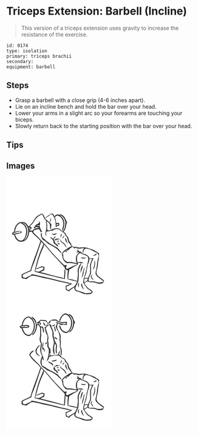 # Triceps Extension: Barbell (Incline)
> This version of a triceps extension uses gravity to increase the resistance of the exercise.

``` 
id: 0174 
type: isolation 
primary: triceps brachii 
secondary:  
equipment: barbell 
``` 

## Steps

 - Grasp a barbell with a close grip (4-6 inches apart).
 - Lie on an incline bench and hold the bar over your head.
 - Lower your arms in a slight arc so your forearms are touching your biceps.
 - Slowly return back to the starting position with the bar over your head.

## Tips


## Images

<svg width="280" height="250pt" viewBox="0 0 210 250" xmlns="http://www.w3.org/2000/svg">
  <g fill="#FFF">
    <path d="M0 0h210v250H0V0m57.23 80.92c-3.53 3.73-4.53 9.54-9.19 12.18-1.04 1.31-2.06 2.64-2.93 4.07-.72.01-1.45.01-2.17.01-1.41-3.94-4.89-6.96-8.82-8.24-2.72-.12-5.43.35-8.14.57-6.95 3.35-10.52 11.13-10.79 18.57-1.31.75-2.66 1.45-3.83 2.41 0 1.48.85 2.76 1.39 4.09.69-.19 2.07-.58 2.76-.78.88 5.75 4.23 11.36 9.82 13.55 4.21 1.17 8.89-.07 12.4-2.53 5.24-4.12 6.9-11.07 7.47-17.39.23.37.7 1.09.93 1.46 1.33-.44 2.66-.87 4-1.28 1.3 2.87 3.42 5.25 5.81 7.27 4.14 3.37 7.94 7.16 11.46 11.17-3.81 12.48-8.44 24.68-13.07 36.87-2.15 7.1-5.33 13.9-6.62 21.26-5.95 2.84-12.1 5.23-17.78 8.63.12 2.35.15 4.71.63 7.02 3.04.68 6.09 1.32 9.19 1.67 4.18-2.98 8.64-7.58 14.22-6.49 8.99 1.16 17.53 4.5 26.51 5.68 13.01 2.86 25.84 6.53 38.96 8.88 2.38.63 4.78 1.15 7.17 1.76-3.24 1.07-6.48 2.16-9.59 3.57.2 2.69.36 5.38.51 8.07 2.03 1.1 4.11 2.1 6.26 2.95 2.79-3.81 7.03-5.86 10.81-8.46-.99 3.13.57 6.92 3.85 7.87 3.51 1.12 7.08 2.09 10.37 3.81 4.98 2.54 10.76 2.68 16.21 2.03 2.55-.32 5.58-2.24 5.22-5.13-1.92-3.63-6.35-4.39-9.15-7.07-2.44-3.18-5.56-5.85-7.21-9.58 2.09-1.27 4.27-2.38 6.41-3.56 5.28 3.48 11.98.82 17.53 3.52 3.51 1.68 7.61 1.79 11.33.81 1.27-.56 3.48-1.6 2.52-3.4-3.43 1.03-7.01 1.93-10.62 1.5-3.69-.74-7.25-2.64-11.1-2.15-1.99.15-3.99.21-5.99.31-.45-.62-1.34-1.87-1.79-2.49.56-4.69 2.76-8.89 4.77-13.08.57-4.93.33-9.92.02-14.86-.07-5.6 2.91-10.6 5.29-15.48-2.67-.12-5.34-.05-8 .19-1.8-5.14-6.53-8.5-11.94-8.77l-.84-1.04c.51-1.88.78-3.82 1.26-5.71 1.15-2.2 3.46-4.53 6.17-3.83 7.49.81 13.38 5.75 20.14 8.47 1.72 1.27 2.6 3.38 3.45 5.28-1.13 5.96-3.32 11.76-3.44 17.9-.22 6.19-2.77 12.04-2.99 18.2 3.39 7.45 11.88 10.2 16.98 16.19-.13-.78-.4-2.35-.54-3.13-3.93-4.04-9.36-6.37-12.9-10.8-3.41-4.74-.47-10.46.54-15.47 1.41-4.74.09-9.9 2.25-14.46.21-4.18.81-8.42.6-12.6-1.88-2.22-4.81-3.08-7.1-4.76-3.96-3.02-8.97-3.98-13.64-5.4-2.06-1.31-4.5-1.46-6.86-1.01l1.15-1.25c-4.19.65-8.44.29-12.63.84-3.24.34-6.24-2.24-9.45-.88-1.54-.86-3.21-1.43-4.92-1.8-.69-5.58-6.16-9.02-6.62-14.62-.34-4.2-4.69-6.21-5.96-10.01-.51-1.92-2.43-2.73-3.86-3.85 3.36-4.33 5.05-9.71 5.39-15.13.47-.91 1.4-2.72 1.87-3.63-.99-.1-2.96-.31-3.95-.41.29 6.52-.74 13.86-5.44 18.77-2.4-1.48-3.77-4.08-6.08-5.66-2.99-1.21-6.26-1.03-9.37-.41-4.7.42-8.37 4.49-13.31 3.78-2.98-2.23-1.09-6.37-1.63-9.48.34-2.75-1.61-5.72-.08-8.23l.22-.44c1.62 1.93 3.66 3.55 4.99 5.71.4 3.82.72 7.66 1.72 11.38 1.62-3.37.24-7.25 1.78-10.69-1.05-1.13-2.09-2.27-3.15-3.4 1.17-3.16 2.87-6.55 1.73-9.97-1.05 3.19-1.68 6.5-2.21 9.81-2.72-2.89-5.67-5.65-9.32-7.32 1.86-2.07 3.91-3.99 6.36-5.35 2.46-1.33 4.33-4.04 7.35-4.05 3.84 3.54 5.3 8.81 6.84 13.63.71 4.32.38 8.76 1.09 13.09.31-3.44 3.76-3 6.17-4.03.34-1.42.67-2.98.15-4.4-.97-2.31-3.97-.65-5.87-.89-.38-3.99-1.14-7.95-2.71-11.65 2.07-1.45 4.55-4.32 7.23-2.46 8.25 2.92 11.07 13.19 9.02 21-.39 2.71-1.93 5.3-1.75 8.05 1.52.92 1.59-1.56 2.25-2.41 2.84-7.01 3.14-15.31-.76-21.97-1.67-2.94-4.66-4.69-7.13-6.86 3.33 1.38 6.66 3.2 8.83 6.18 1.62 2.44 2.37 5.31 3.13 8.1.91-.02 2.71-.06 3.61-.09-1.73-2.15-3.01-4.57-3.93-7.16-2.25-4.78-7.82-9.28-13.32-7.06-.6-.34-1.21-.69-1.81-1.04-1.41.74-2.84 1.44-4.27 2.13-.67.81-1.35 1.62-2.02 2.44-.6-3.08-2.48-7.15-6.35-5.56-4.22 2.88-9.35 4.96-12.08 9.52-1.3-3.75-2.39-7.99-6.37-9.75-4.61 2.24-9.48 4.47-12.7 8.64m113.64 74.11c2.94.49 7.89.02 7.25-4.11-2.11 1.89-4.52 3.31-7.25 4.11m3.62 8.62c-.71 3.46-.5 7.01-.9 10.5-.57 3.16-1.95 6.12-2.51 9.29 4.8-5.32 4.68-13.17 3.41-19.79m-5.23 28c-1.1 2-2.29 4.05-2.54 6.37 1.18 2.21 2.93 4.28 5.3 5.28-.58-2.23-2.28-3.74-3.97-5.16.49-2.14 1.17-4.27 1.21-6.49z"/>
    <path d="M63.48 77.36c2.28-1.31 4.62-2.5 6.9-3.82 2.89 3.66 3.36 9.16 7.32 11.87l.53.44.4 1.81-.3.49c.76 6.42 1.46 13.05-.64 19.33-1.27 3.32-.3 6.85.99 10 .07-3.19-.29-6.36-.35-9.55 4.92-.37 9.65-2.24 14.61-2.08-.14-.44-.41-1.32-.54-1.76 4.44-.41 10.08-3.28 13.6.89 3.05 3.76 9.47 4.26 10.11 9.87 4.53 2.85 4.9 8.31 6.11 12.98 2.02 3 4.54 5.63 6.56 8.65-4.57 1.48-8.06 4.89-12.2 7.16-3.1 1.7-4.96 4.8-7.22 7.4 1.28 3.62 1.39 7.51 2.48 11.16 2.36 3.67 4.95 8.33 10.06 7.81 6.03-.64 11.9 1.02 17.87 1.51-.32.49-.95 1.47-1.27 1.97-6.66 1.71-12.41 5.58-18.77 8.04-.79-.79-1.57-1.59-2.34-2.39.74-1.87 1.51-3.71 2.26-5.57-2.04.07-4.49 1.67-6.17-.17-8.5-7.79-16.25-16.36-24.08-24.81-7.5-9.69-15.77-18.76-24.36-27.49-3.74-4.25-8.35-7.68-11.9-12.09.24-1.53.85-2.99 1.71-4.28 3.13-.72 6.39-.92 9.38-2.2 1.3 1.98 2.9 3.8 3.62 6.1l.68.32.62.28c.3-.22.89-.68 1.18-.9-1.55-3.83-4.13-7.31-4.38-11.58-2.33-.09-4.65-.21-6.98-.29 1.71-.64 3.52-1.75 5.3-.66 1.96.75 1.91-1.56 2.2-2.84.4-2.02-.54-3.98-.91-5.94-.54 1.44-1.04 2.9-1.66 4.31-1.91 1.32-4.33 1.91-5.95 3.64-1.51 1.99-2.78 4.16-4.12 6.27 1.35 0 2.68-.13 3.99-.4-.2-.86-.46-1.7-.78-2.53 2.63 1.2 5.55 1.13 8.3 1.86-4.67 1.07-10.79.99-13.51 5.68-2.37-.15-4.74-.3-7.07-.74 1.65-.94 3.34-1.81 4.9-2.88-.06-.82-.2-2.45-.27-3.27-.74-.39-2.23-1.16-2.98-1.55 2.18-3.13 5.89-4.94 7.47-8.5 2.5-4.34 5.46-8.62 9.6-11.55m5.34 33.56l-.76.45c.2 2.72.48 5.46.99 8.14 1 1.55 2.08 3.04 3.06 4.6 2.38 1.22 4.97 2.22 6.64 4.42 4.95 5.55 12.41 7.28 18.28 11.52 4.85 2.69 7.43 8.24 12.58 10.44-2.58-3.99-5.87-7.52-9.11-10.98-4.7-2.69-9.44-5.34-14.22-7.89-2.2-1.84-4.44-3.64-6.94-5.07-2.15-2.18-4.13-4.55-6.89-6.01-3.35-2.08-1.55-6.76-2.8-9.56l-.83-.06m22.75.53c-1.26.66-2.53 1.3-3.79 1.95.83-.29 1.65-.58 2.48-.87 2.72 3.61 7.5 1.28 9.81-1.5-2.93.61-5.82 1.44-8.77 2 .07-.4.2-1.19.27-1.58m15.87 7.76c.99-2.49 1.9-5.03 2.46-7.67-2.45 1.82-3.56 4.75-2.46 7.67m2.86 2.65c1.74-1.76 3.92-3.43 4.27-6.05-2.22 1.38-3.68 3.51-4.27 6.05m-18.06.04c-1.92-1.3-3.74-2.87-6.07-3.36 1.41 2.03 3.35 3.55 5.06 5.3 2.35 2.42 1.13 6.83 4.28 8.61 2.53 1.59 4.21 4.53 7.34 5.02-.98-2-1.92-4.24-4.09-5.2-2.22-.79-2.42-3.27-3.21-5.14-1.13-1.42-1.68-3.15-2.39-4.78 1.86-1.26 3.44-2.87 4.66-4.76-2.72.1-4.02 2.5-5.58 4.31m24.22-1.98c-1.3 4.82 2.26 8.78 4.85 12.39-2.02-3.97-1.91-8.9-4.85-12.39m-22.06 4.24c.61.4 1.23.8 1.84 1.19 3.07-2.4 6.97-1.91 10.49-2.97-2.48-.4-5-.72-7.52-.66-1.64.72-3.17 1.71-4.81 2.44m12.53 2.89c2.12 2.24 4.94 3.67 7.04 5.94 1.97 2.04 3.08 4.74 5.12 6.74-1.2-5.48-5.13-10.16-10.35-12.21-.52-1.44-1.1-2.87-1.78-4.24-.07 1.25-.24 2.52-.03 3.77m-8.26-.58c1.62.62 3.25 1.21 4.89 1.78-.09-.56-.28-1.68-.38-2.24-1.51.14-3.01.28-4.51.46m1.21 4.45c1.55.89 3.12 1.73 4.72 2.53.08-.68.26-2.02.34-2.69-1.69.08-3.37.11-5.06.16zM31.16 89.55c6.78 2.11 11.63 8.39 11.95 15.49.06 7.41-1.79 15.89-8.38 20.28 5.13-6.77 8.18-15.91 5.45-24.26-.95-5.17-5.14-8.48-9.02-11.51z"/>
    <path d="M19.74 98.09c1.68-3.33 4.59-5.93 7.99-7.43 3.52 1.75 7.34 3.66 9.06 7.44 3.51 6.06 2.57 13.51.31 19.82-1.17 3.41-3.68 6.47-7.11 7.75-3.08.14-6.29-1-8.27-3.43-2.45-2.45-3.15-5.96-4.95-8.83 4.79-1.09 10.09-1.11 14.09-4.38-.97-.87-1.86-1.84-2.94-2.57-3.89-.22-7.64 1.03-11.41 1.73 1.12-3.35 1.77-6.86 3.23-10.1zM98.29 95.67c.4-2.07 1.9-3.04 3.83-3.42.13.61.4 1.83.54 2.44-1.45.35-2.91.68-4.37.98zM43.87 98.17c.21.27.61.81.81 1.08.14.33.41 1.01.54 1.35.85-.09 2.54-.28 3.38-.37-1.06 1.09-2.33 1.93-3.59 2.77-.33-1.62-.69-3.23-1.14-4.83z"/>
    <path d="M12.83 110.98c5.05-1.57 10.25-2.65 15.33-4.16-.15.75-.44 2.26-.58 3.01-2.84.77-5.84.58-8.66 1.46-2 .33-4.45 1.53-6.09-.31zM54.83 168.54c5.13-13.47 9.18-27.32 14.11-40.86 1.51 1.39 2.88 2.92 4.28 4.42-2.59 7.61-6.57 14.67-8.85 22.41-3.95 10.43-5.95 21.42-8.69 32.19 9.92 3.26 20.25 5.12 30.33 7.87 9.82 2.27 19.53 5.04 29.42 7.05.74-5.76.91-11.55 1.32-17.33-.58-.76-1.16-1.51-1.74-2.25-.35 6.07-.75 12.14-1.09 18.22-2.22-.91-4.48-1.72-6.83-2.2-13.43-3-26.59-7.12-39.99-10.26 2.56-1.35 5.12-2.72 7.78-3.86.18-2.14.34-4.28.48-6.41-1.77-.44-3.54-.85-5.3-1.31-3.86 1.91-7.97 3.26-11.85 5.14 1.41-4.4 2.85-8.79 3.75-13.32 2.97-9.9 6.43-19.69 11.06-28.95.9-1.83 1.06-3.91 1.39-5.9 7.42 7.48 13.24 16.32 20.73 23.7 6.23 6.46 11.97 13.36 18.43 19.59 2.04 1.58 1.33 4.88 3.61 6.21 1.34.85 2.84 1.36 4.34 1.84-.88 5.79-.99 11.68-.42 17.5 3.34.75 6.6 1.84 9.98 2.47 2.88.75 6.08.67 8.65 2.36-2 4-3.64 8.7-7.94 10.82-3.4 1.58-6.51 3.67-9.27 6.21-1.25-.93-2.6-1.74-3.65-2.91-.18-1.64-.14-3.28-.17-4.92 4.22-1.08 7.88-3.46 11.76-5.34-3.88-.47-7.42-2.24-11.23-2.98-15.24-2.77-30.02-7.55-45.2-10.63-8.34-1.64-16.49-4.25-24.94-5.27.12.45.38 1.33.51 1.78-4.16 1.37-7.92 3.64-11.78 5.66-1.46-.23-2.93-.45-4.39-.66-.63-1.49-1.27-2.97-1.91-4.44 5.28-4.1 11.91-5.83 17.79-8.88.3-6.05 3.7-11.16 5.52-16.76zM120.63 145.9c3.55-2.69 6.15-6.87 10.68-8.07 1.03 1.19 2.06 2.39 3.12 3.56.55-.52 1.66-1.57 2.22-2.09 5.05 4.09 11.43.77 17.16 1.07-2.52 2.54-3.56 6.07-2.63 9.57-.33.49-.67.98-1.01 1.47-1.64-2.38-3.54-4.63-6.7-4.53-.91-1.53-1.92-3-3.05-4.37.05 1.43.14 2.86.27 4.29-.93.58-1.86 1.16-2.77 1.76 2.1.08 4.21.15 6.32.29-7.17 4.13-8.43 13.66-5.15 20.71-3.16.09-6.22-.66-9.27-1.39-3.36-.85-6.9.11-10.25-.7-2.25-1.36-4.16-3.23-5.92-5.16-1.15-2.89-1.87-6.16-1.02-9.24-.58-.31-1.75-.92-2.34-1.23 3.11-3.26 6.43-6.33 10.36-8.59 0 .67-.02 1.99-.02 2.65m-1.87-.73c-.93.76-2.32 1.97-1.82 3.32 1.32.24 2.18-1.41 2.95-2.25.16-.93-.22-1.28-1.13-1.07z"/>
    <path d="M141.09 153.54c1.5-1.2 2.99-2.4 4.51-3.57 4.27 2.33 8.97 3.72 13.34 5.83 2.67 1.32 2.62 4.6 2.92 7.16-.89 6.8-3.37 13.29-4.1 20.12-1.52 8.68-5.87 16.81-5.89 25.76 2.56 4.12 5.27 8.2 8.57 11.77 2.92 2.06 6.4 3.43 8.47 6.52-1.24.66-2.35 1.86-3.87 1.79-3.72.01-7.57 1.58-11.11-.23-4.79-2.09-9.94-3.11-14.85-4.81-2.38-.77-3.05-3.68-2.48-5.86 1.65-4.26 4.13-8.18 5.53-12.54 1.02-6.77.84-13.63.83-20.45-.03-5.71 4.53-10.06 5.3-15.56 1.14.18 3.4.53 4.53.71-1.57-.95-3.12-2.12-4.96-2.45-2.43-.03-4.79.7-7.16 1.09-1.37-5.03-1.8-10.43.42-15.28m5.6 5.59c3.19 1.94 8.19 3.45 10.51-.48-3.45 1.45-6.96.01-10.51.48m.02 31.06c1.08-5.5 4.09-10.51 4.46-16.14-4.16 4.03-4.84 10.62-4.46 16.14m6.95-11c-1.92 6.63-3.66 13.34-4.73 20.16 3.88-5.94 3.75-13.32 5.67-19.96-.24-.05-.71-.15-.94-.2m-10.45 39.23c.24-3.42-.08-6.85.36-10.26-2.96 2.77-2.11 7.09-.36 10.26m4.43-5.65c.53 3.62 2.53 6.99 5.27 9.4-1.12-4.07-3.69-7.71-3.59-12.08-.64.83-1.91 1.45-1.68 2.68z"/>
    <path d="M164.04 161.45c1.78.17 3.56.29 5.35.4-1.46 4.03-3.48 7.91-4.17 12.18.15 5.59.96 11.28-.26 16.83-.91 2.91-2.48 5.57-3.6 8.41-2.47-.31-4.89.12-7.23.89 1.35-5.43 4.17-10.45 4.71-16.09.29-3.86 1.85-7.49 1.92-11.37 2.24-3.34 3.18-7.26 3.28-11.25zM141.93 171.7c-.45-.63-.89-1.27-1.33-1.91 1.35-.08 4.05-.24 5.4-.33.43.46.85.93 1.28 1.4-3.86 3.94-6.24 9.55-6.45 15.04 1.2 6.46-.36 12.91-.85 19.36-1.03-.33-2.08-.65-3.11-.95a59.52 59.52 0 0 0-14.52-2.87c-.11-6.3.84-12.56 1.87-18.76 4.93-1.99 8.83-5.78 13.78-7.71 1.52-.8 2.66-2.14 3.93-3.27zM58.1 181.84c4.92.11 9.01-3.99 13.82-3.51.43.34 1.27 1.01 1.7 1.34-.1 3.7-4.3 4.27-6.77 5.97-2.92 2.39-6.62.65-9.94.45.4-1.42.8-2.83 1.19-4.25zM153.65 201.88c2.22-1.14 4.63-1.65 7.14-1.33-.33 1.37-.67 2.74-1 4.11-2.06 1.17-4.15 2.28-6.25 3.38.06-2.06.1-4.11.11-6.16z"/>
  </g>
  <g fill="#333">
    <path d="M57.23 80.92c3.22-4.17 8.09-6.4 12.7-8.64 3.98 1.76 5.07 6 6.37 9.75 2.73-4.56 7.86-6.64 12.08-9.52 3.87-1.59 5.75 2.48 6.35 5.56.67-.82 1.35-1.63 2.02-2.44 1.43-.69 2.86-1.39 4.27-2.13.6.35 1.21.7 1.81 1.04 5.5-2.22 11.07 2.28 13.32 7.06.92 2.59 2.2 5.01 3.93 7.16-.9.03-2.7.07-3.61.09-.76-2.79-1.51-5.66-3.13-8.1-2.17-2.98-5.5-4.8-8.83-6.18 2.47 2.17 5.46 3.92 7.13 6.86 3.9 6.66 3.6 14.96.76 21.97-.66.85-.73 3.33-2.25 2.41-.18-2.75 1.36-5.34 1.75-8.05 2.05-7.81-.77-18.08-9.02-21-2.68-1.86-5.16 1.01-7.23 2.46 1.57 3.7 2.33 7.66 2.71 11.65 1.9.24 4.9-1.42 5.87.89.52 1.42.19 2.98-.15 4.4-2.41 1.03-5.86.59-6.17 4.03-.71-4.33-.38-8.77-1.09-13.09-1.54-4.82-3-10.09-6.84-13.63-3.02.01-4.89 2.72-7.35 4.05-2.45 1.36-4.5 3.28-6.36 5.35 3.65 1.67 6.6 4.43 9.32 7.32.53-3.31 1.16-6.62 2.21-9.81 1.14 3.42-.56 6.81-1.73 9.97 1.06 1.13 2.1 2.27 3.15 3.4-1.54 3.44-.16 7.32-1.78 10.69-1-3.72-1.32-7.56-1.72-11.38-1.33-2.16-3.37-3.78-4.99-5.71l-.22.44c-1.53 2.51.42 5.48.08 8.23.54 3.11-1.35 7.25 1.63 9.48 4.94.71 8.61-3.36 13.31-3.78 3.11-.62 6.38-.8 9.37.41 2.31 1.58 3.68 4.18 6.08 5.66 4.7-4.91 5.73-12.25 5.44-18.77.99.1 2.96.31 3.95.41-.47.91-1.4 2.72-1.87 3.63-.34 5.42-2.03 10.8-5.39 15.13 1.43 1.12 3.35 1.93 3.86 3.85 1.27 3.8 5.62 5.81 5.96 10.01.46 5.6 5.93 9.04 6.62 14.62 1.71.37 3.38.94 4.92 1.8 3.21-1.36 6.21 1.22 9.45.88 4.19-.55 8.44-.19 12.63-.84l-1.15 1.25c2.36-.45 4.8-.3 6.86 1.01 4.67 1.42 9.68 2.38 13.64 5.4 2.29 1.68 5.22 2.54 7.1 4.76.21 4.18-.39 8.42-.6 12.6-2.16 4.56-.84 9.72-2.25 14.46-1.01 5.01-3.95 10.73-.54 15.47 3.54 4.43 8.97 6.76 12.9 10.8.14.78.41 2.35.54 3.13-5.1-5.99-13.59-8.74-16.98-16.19.22-6.16 2.77-12.01 2.99-18.2.12-6.14 2.31-11.94 3.44-17.9-.85-1.9-1.73-4.01-3.45-5.28-6.76-2.72-12.65-7.66-20.14-8.47-2.71-.7-5.02 1.63-6.17 3.83-.48 1.89-.75 3.83-1.26 5.71l.84 1.04c5.41.27 10.14 3.63 11.94 8.77 2.66-.24 5.33-.31 8-.19-2.38 4.88-5.36 9.88-5.29 15.48.31 4.94.55 9.93-.02 14.86-2.01 4.19-4.21 8.39-4.77 13.08.45.62 1.34 1.87 1.79 2.49 2-.1 4-.16 5.99-.31 3.85-.49 7.41 1.41 11.1 2.15 3.61.43 7.19-.47 10.62-1.5.96 1.8-1.25 2.84-2.52 3.4-3.72.98-7.82.87-11.33-.81-5.55-2.7-12.25-.04-17.53-3.52-2.14 1.18-4.32 2.29-6.41 3.56 1.65 3.73 4.77 6.4 7.21 9.58 2.8 2.68 7.23 3.44 9.15 7.07.36 2.89-2.67 4.81-5.22 5.13-5.45.65-11.23.51-16.21-2.03-3.29-1.72-6.86-2.69-10.37-3.81-3.28-.95-4.84-4.74-3.85-7.87-3.78 2.6-8.02 4.65-10.81 8.46-2.15-.85-4.23-1.85-6.26-2.95-.15-2.69-.31-5.38-.51-8.07 3.11-1.41 6.35-2.5 9.59-3.57-2.39-.61-4.79-1.13-7.17-1.76-13.12-2.35-25.95-6.02-38.96-8.88-8.98-1.18-17.52-4.52-26.51-5.68-5.58-1.09-10.04 3.51-14.22 6.49-3.1-.35-6.15-.99-9.19-1.67-.48-2.31-.51-4.67-.63-7.02 5.68-3.4 11.83-5.79 17.78-8.63 1.29-7.36 4.47-14.16 6.62-21.26 4.63-12.19 9.26-24.39 13.07-36.87-3.52-4.01-7.32-7.8-11.46-11.17-2.39-2.02-4.51-4.4-5.81-7.27-1.34.41-2.67.84-4 1.28-.23-.37-.7-1.09-.93-1.46-.57 6.32-2.23 13.27-7.47 17.39-3.51 2.46-8.19 3.7-12.4 2.53-5.59-2.19-8.94-7.8-9.82-13.55-.69.2-2.07.59-2.76.78-.54-1.33-1.39-2.61-1.39-4.09 1.17-.96 2.52-1.66 3.83-2.41.27-7.44 3.84-15.22 10.79-18.57 2.71-.22 5.42-.69 8.14-.57 3.93 1.28 7.41 4.3 8.82 8.24.72 0 1.45 0 2.17-.01.87-1.43 1.89-2.76 2.93-4.07 4.66-2.64 5.66-8.45 9.19-12.18m6.25-3.56c-4.14 2.93-7.1 7.21-9.6 11.55-1.58 3.56-5.29 5.37-7.47 8.5.75.39 2.24 1.16 2.98 1.55.07.82.21 2.45.27 3.27-1.56 1.07-3.25 1.94-4.9 2.88 2.33.44 4.7.59 7.07.74 2.72-4.69 8.84-4.61 13.51-5.68-2.75-.73-5.67-.66-8.3-1.86.32.83.58 1.67.78 2.53-1.31.27-2.64.4-3.99.4 1.34-2.11 2.61-4.28 4.12-6.27 1.62-1.73 4.04-2.32 5.95-3.64.62-1.41 1.12-2.87 1.66-4.31.37 1.96 1.31 3.92.91 5.94-.29 1.28-.24 3.59-2.2 2.84-1.78-1.09-3.59.02-5.3.66 2.33.08 4.65.2 6.98.29.25 4.27 2.83 7.75 4.38 11.58-.29.22-.88.68-1.18.9l-.62-.28-.68-.32c-.72-2.3-2.32-4.12-3.62-6.1-2.99 1.28-6.25 1.48-9.38 2.2-.86 1.29-1.47 2.75-1.71 4.28 3.55 4.41 8.16 7.84 11.9 12.09 8.59 8.73 16.86 17.8 24.36 27.49 7.83 8.45 15.58 17.02 24.08 24.81 1.68 1.84 4.13.24 6.17.17-.75 1.86-1.52 3.7-2.26 5.57.77.8 1.55 1.6 2.34 2.39 6.36-2.46 12.11-6.33 18.77-8.04.32-.5.95-1.48 1.27-1.97-5.97-.49-11.84-2.15-17.87-1.51-5.11.52-7.7-4.14-10.06-7.81-1.09-3.65-1.2-7.54-2.48-11.16 2.26-2.6 4.12-5.7 7.22-7.4 4.14-2.27 7.63-5.68 12.2-7.16-2.02-3.02-4.54-5.65-6.56-8.65-1.21-4.67-1.58-10.13-6.11-12.98-.64-5.61-7.06-6.11-10.11-9.87-3.52-4.17-9.16-1.3-13.6-.89.13.44.4 1.32.54 1.76-4.96-.16-9.69 1.71-14.61 2.08.06 3.19.42 6.36.35 9.55-1.29-3.15-2.26-6.68-.99-10 2.1-6.28 1.4-12.91.64-19.33l.3-.49-.4-1.81-.53-.44c-3.96-2.71-4.43-8.21-7.32-11.87-2.28 1.32-4.62 2.51-6.9 3.82M31.16 89.55c3.88 3.03 8.07 6.34 9.02 11.51 2.73 8.35-.32 17.49-5.45 24.26 6.59-4.39 8.44-12.87 8.38-20.28-.32-7.1-5.17-13.38-11.95-15.49m-11.42 8.54c-1.46 3.24-2.11 6.75-3.23 10.1 3.77-.7 7.52-1.95 11.41-1.73 1.08.73 1.97 1.7 2.94 2.57-4 3.27-9.3 3.29-14.09 4.38 1.8 2.87 2.5 6.38 4.95 8.83 1.98 2.43 5.19 3.57 8.27 3.43 3.43-1.28 5.94-4.34 7.11-7.75 2.26-6.31 3.2-13.76-.31-19.82-1.72-3.78-5.54-5.69-9.06-7.44-3.4 1.5-6.31 4.1-7.99 7.43m78.55-2.42c1.46-.3 2.92-.63 4.37-.98-.14-.61-.41-1.83-.54-2.44-1.93.38-3.43 1.35-3.83 3.42m-54.42 2.5c.45 1.6.81 3.21 1.14 4.83 1.26-.84 2.53-1.68 3.59-2.77-.84.09-2.53.28-3.38.37-.13-.34-.4-1.02-.54-1.35-.2-.27-.6-.81-.81-1.08m-31.04 12.81c1.64 1.84 4.09.64 6.09.31 2.82-.88 5.82-.69 8.66-1.46.14-.75.43-2.26.58-3.01-5.08 1.51-10.28 2.59-15.33 4.16m42 57.56c-1.82 5.6-5.22 10.71-5.52 16.76-5.88 3.05-12.51 4.78-17.79 8.88.64 1.47 1.28 2.95 1.91 4.44 1.46.21 2.93.43 4.39.66 3.86-2.02 7.62-4.29 11.78-5.66-.13-.45-.39-1.33-.51-1.78 8.45 1.02 16.6 3.63 24.94 5.27 15.18 3.08 29.96 7.86 45.2 10.63 3.81.74 7.35 2.51 11.23 2.98-3.88 1.88-7.54 4.26-11.76 5.34.03 1.64-.01 3.28.17 4.92 1.05 1.17 2.4 1.98 3.65 2.91 2.76-2.54 5.87-4.63 9.27-6.21 4.3-2.12 5.94-6.82 7.94-10.82-2.57-1.69-5.77-1.61-8.65-2.36-3.38-.63-6.64-1.72-9.98-2.47-.57-5.82-.46-11.71.42-17.5-1.5-.48-3-.99-4.34-1.84-2.28-1.33-1.57-4.63-3.61-6.21-6.46-6.23-12.2-13.13-18.43-19.59-7.49-7.38-13.31-16.22-20.73-23.7-.33 1.99-.49 4.07-1.39 5.9-4.63 9.26-8.09 19.05-11.06 28.95-.9 4.53-2.34 8.92-3.75 13.32 3.88-1.88 7.99-3.23 11.85-5.14 1.76.46 3.53.87 5.3 1.31-.14 2.13-.3 4.27-.48 6.41-2.66 1.14-5.22 2.51-7.78 3.86 13.4 3.14 26.56 7.26 39.99 10.26 2.35.48 4.61 1.29 6.83 2.2.34-6.08.74-12.15 1.09-18.22.58.74 1.16 1.49 1.74 2.25-.41 5.78-.58 11.57-1.32 17.33-9.89-2.01-19.6-4.78-29.42-7.05-10.08-2.75-20.41-4.61-30.33-7.87 2.74-10.77 4.74-21.76 8.69-32.19 2.28-7.74 6.26-14.8 8.85-22.41-1.4-1.5-2.77-3.03-4.28-4.42-4.93 13.54-8.98 27.39-14.11 40.86m65.8-22.64c0-.66.02-1.98.02-2.65-3.93 2.26-7.25 5.33-10.36 8.59.59.31 1.76.92 2.34 1.23-.85 3.08-.13 6.35 1.02 9.24 1.76 1.93 3.67 3.8 5.92 5.16 3.35.81 6.89-.15 10.25.7 3.05.73 6.11 1.48 9.27 1.39-3.28-7.05-2.02-16.58 5.15-20.71-2.11-.14-4.22-.21-6.32-.29.91-.6 1.84-1.18 2.77-1.76-.13-1.43-.22-2.86-.27-4.29 1.13 1.37 2.14 2.84 3.05 4.37 3.16-.1 5.06 2.15 6.7 4.53.34-.49.68-.98 1.01-1.47-.93-3.5.11-7.03 2.63-9.57-5.73-.3-12.11 3.02-17.16-1.07-.56.52-1.67 1.57-2.22 2.09-1.06-1.17-2.09-2.37-3.12-3.56-4.53 1.2-7.13 5.38-10.68 8.07m20.46 7.64c-2.22 4.85-1.79 10.25-.42 15.28 2.37-.39 4.73-1.12 7.16-1.09 1.84.33 3.39 1.5 4.96 2.45-1.13-.18-3.39-.53-4.53-.71-.77 5.5-5.33 9.85-5.3 15.56.01 6.82.19 13.68-.83 20.45-1.4 4.36-3.88 8.28-5.53 12.54-.57 2.18.1 5.09 2.48 5.86 4.91 1.7 10.06 2.72 14.85 4.81 3.54 1.81 7.39.24 11.11.23 1.52.07 2.63-1.13 3.87-1.79-2.07-3.09-5.55-4.46-8.47-6.52-3.3-3.57-6.01-7.65-8.57-11.77.02-8.95 4.37-17.08 5.89-25.76.73-6.83 3.21-13.32 4.1-20.12-.3-2.56-.25-5.84-2.92-7.16-4.37-2.11-9.07-3.5-13.34-5.83-1.52 1.17-3.01 2.37-4.51 3.57m22.95 7.91c-.1 3.99-1.04 7.91-3.28 11.25-.07 3.88-1.63 7.51-1.92 11.37-.54 5.64-3.36 10.66-4.71 16.09 2.34-.77 4.76-1.2 7.23-.89 1.12-2.84 2.69-5.5 3.6-8.41 1.22-5.55.41-11.24.26-16.83.69-4.27 2.71-8.15 4.17-12.18-1.79-.11-3.57-.23-5.35-.4m-22.11 10.25c-1.27 1.13-2.41 2.47-3.93 3.27-4.95 1.93-8.85 5.72-13.78 7.71-1.03 6.2-1.98 12.46-1.87 18.76 4.92.34 9.83 1.32 14.52 2.87 1.03.3 2.08.62 3.11.95.49-6.45 2.05-12.9.85-19.36.21-5.49 2.59-11.1 6.45-15.04-.43-.47-.85-.94-1.28-1.4-1.35.09-4.05.25-5.4.33.44.64.88 1.28 1.33 1.91M58.1 181.84c-.39 1.42-.79 2.83-1.19 4.25 3.32.2 7.02 1.94 9.94-.45 2.47-1.7 6.67-2.27 6.77-5.97-.43-.33-1.27-1-1.7-1.34-4.81-.48-8.9 3.62-13.82 3.51m95.55 20.04c-.01 2.05-.05 4.1-.11 6.16 2.1-1.1 4.19-2.21 6.25-3.38.33-1.37.67-2.74 1-4.11-2.51-.32-4.92.19-7.14 1.33z"/>
    <path d="M68.82 110.92l.83.06c1.25 2.8-.55 7.48 2.8 9.56 2.76 1.46 4.74 3.83 6.89 6.01 2.5 1.43 4.74 3.23 6.94 5.07 4.78 2.55 9.52 5.2 14.22 7.89 3.24 3.46 6.53 6.99 9.11 10.98-5.15-2.2-7.73-7.75-12.58-10.44-5.87-4.24-13.33-5.97-18.28-11.52-1.67-2.2-4.26-3.2-6.64-4.42-.98-1.56-2.06-3.05-3.06-4.6-.51-2.68-.79-5.42-.99-8.14l.76-.45zM91.57 111.45c-.07.39-.2 1.18-.27 1.58 2.95-.56 5.84-1.39 8.77-2-2.31 2.78-7.09 5.11-9.81 1.5-.83.29-1.65.58-2.48.87 1.26-.65 2.53-1.29 3.79-1.95zM107.44 119.21c-1.1-2.92.01-5.85 2.46-7.67-.56 2.64-1.47 5.18-2.46 7.67zM110.3 121.86c.59-2.54 2.05-4.67 4.27-6.05-.35 2.62-2.53 4.29-4.27 6.05zM92.24 121.9c1.56-1.81 2.86-4.21 5.58-4.31-1.22 1.89-2.8 3.5-4.66 4.76.71 1.63 1.26 3.36 2.39 4.78.79 1.87.99 4.35 3.21 5.14 2.17.96 3.11 3.2 4.09 5.2-3.13-.49-4.81-3.43-7.34-5.02-3.15-1.78-1.93-6.19-4.28-8.61-1.71-1.75-3.65-3.27-5.06-5.3 2.33.49 4.15 2.06 6.07 3.36zM116.46 119.92c2.94 3.49 2.83 8.42 4.85 12.39-2.59-3.61-6.15-7.57-4.85-12.39z"/>
    <path d="M94.4 124.16c1.64-.73 3.17-1.72 4.81-2.44 2.52-.06 5.04.26 7.52.66-3.52 1.06-7.42.57-10.49 2.97-.61-.39-1.23-.79-1.84-1.19zM106.93 127.05c-.21-1.25-.04-2.52.03-3.77.68 1.37 1.26 2.8 1.78 4.24 5.22 2.05 9.15 6.73 10.35 12.21-2.04-2-3.15-4.7-5.12-6.74-2.1-2.27-4.92-3.7-7.04-5.94zM98.67 126.47c1.5-.18 3-.32 4.51-.46.1.56.29 1.68.38 2.24-1.64-.57-3.27-1.16-4.89-1.78zM99.88 130.92c1.69-.05 3.37-.08 5.06-.16-.08.67-.26 2.01-.34 2.69-1.6-.8-3.17-1.64-4.72-2.53zM118.76 145.17c.91-.21 1.29.14 1.13 1.07-.77.84-1.63 2.49-2.95 2.25-.5-1.35.89-2.56 1.82-3.32zM170.87 155.03c2.73-.8 5.14-2.22 7.25-4.11.64 4.13-4.31 4.6-7.25 4.11zM146.69 159.13c3.55-.47 7.06.97 10.51-.48-2.32 3.93-7.32 2.42-10.51.48zM174.49 163.65c1.27 6.62 1.39 14.47-3.41 19.79.56-3.17 1.94-6.13 2.51-9.29.4-3.49.19-7.04.9-10.5zM146.71 190.19c-.38-5.52.3-12.11 4.46-16.14-.37 5.63-3.38 10.64-4.46 16.14zM153.66 179.19c.23.05.7.15.94.2-1.92 6.64-1.79 14.02-5.67 19.96 1.07-6.82 2.81-13.53 4.73-20.16zM169.26 191.65c-.04 2.22-.72 4.35-1.21 6.49 1.69 1.42 3.39 2.93 3.97 5.16-2.37-1-4.12-3.07-5.3-5.28.25-2.32 1.44-4.37 2.54-6.37zM143.21 218.42c-1.75-3.17-2.6-7.49.36-10.26-.44 3.41-.12 6.84-.36 10.26zM147.64 212.77c-.23-1.23 1.04-1.85 1.68-2.68-.1 4.37 2.47 8.01 3.59 12.08-2.74-2.41-4.74-5.78-5.27-9.4z"/>
  </g>
</svg>

<svg width="280" height="250pt" viewBox="0 0 210 250" xmlns="http://www.w3.org/2000/svg">
  <g fill="#FFF">
    <path d="M0 0h210v250H0V0m104.34 34.34l2.02.43c1.46-5.55 4.52-12.15 10.85-13.08 6.54 2.58 10.99 9.35 10.64 16.38-.13 7.08-2.26 15.81-9.75 18.42-2.68-.94-5.69-1.62-7.58-3.93-2.43-2.44-3.26-5.86-4.19-9.06-.51.08-1.51.23-2.01.31.97 7.1 6.22 14 13.72 14.69 1.75-.63 3.65-1.08 4.81-2.66 9.9-8.92 9.75-27.39-1.96-34.79-1.73-1.19-3.89-2.2-5.95-1.06-5.78 2.55-8.99 8.51-10.6 14.35m18.8-13.19c0 .23.01.69.01.92 6.62 3.72 9.75 11.65 8.54 19-.85 4.93-2.06 10.81-6.74 13.54-.13.99-.25 1.99-.36 3 5.24-4.1 8.99-10.22 9.08-16.99.45-.4 1.35-1.18 1.8-1.58-.01-2.27-.55-4.52-2.31-6.07-.68-4.27-2.96-8.28-6.52-10.79-1.08-.62-2.22-2.03-3.5-1.03m-87.19 8.78c-3.57 3.41-4.72 8.46-5.62 13.13-1.38.64-2.82 1.24-3.98 2.25.02 2.35 1.92 3.76 4.13 3.96 1.14 6.96 5.95 14.6 13.67 14.98 3.31.3 5.07-3.05 7.27-4.92 5.77-7.34 6.46-18.22 1.87-26.33-1.59-2.85-4.51-4.4-6.87-6.48-3.9-2.1-7.71.79-10.47 3.41m13.25-2.07c7.34 3.87 10.57 13.1 8.52 20.92-1.08 4.7-2.62 10.04-7.31 12.37.59.45 1.18.9 1.77 1.34 5.85-4.66 7.84-12.14 8.55-19.27l2.45-1c1.2 2.22 3.7 3.99 3.5 6.74-.01 6.39.61 12.87-.79 19.16-.94 3.96.87 7.8 2.57 11.26-.53 2.83-.67 5.72-1.3 8.54-1.25 5.62 1.28 11.06 3.3 16.17-1.6 4.39-3.75 8.97-2.91 13.77.8 3.35 2.32 6.97 5.55 8.63 3.74 1.6 6.13 5.29 10.09 6.5 5.81 2.01 11.16 5.11 16.13 8.68 3.52 2.72 5.86 6.95 10.08 8.71-2.22-4.14-5.93-7.2-8.73-10.94-4.75-2.16-8.97-5.33-13.8-7.33-5.7-2.26-10.05-6.74-15.74-9.02-2.1-5.04-2.38-10.85.37-15.72l.76 5.27c.35-.29 1.05-.88 1.4-1.18-.26-6.45-4.79-11.88-4.64-18.42-.66-5.73 2.68-11.59.01-17.11-1.72-4.13-.86-8.62-.07-12.85-.63-4.98-.38-10.02-.39-15.03l1.07-1.26c3.79 2.65.91 8.52 4.58 11.05.31-4.3-.35-8.75-2.61-12.48-1.15.14-2.3.28-3.44.43-1.22-1.53-2.5-3.01-3.89-4.4-.25-.94-.49-1.89-.7-2.84.69.23 2.06.68 2.75.9l-.64 3.11c.62-.39 1.86-1.18 2.48-1.57-.01-.75-.02-2.26-.03-3.02-.71-.16-2.12-.5-2.83-.66.75-1.05 1.5-2.09 2.25-3.13 3.42.3 6.85.37 10.27.63.7 1.2 1.68 2.17 2.86 2.88.98 1.67 1 4.58-1.39 4.92-1.75 1.14-2.88-.89-3.88-1.97-.27-1.66-.93-3.08-2.87-3.17.55 2.06.91 4.47 2.67 5.9 1.69.47 3.47.31 5.2.43-.88 2.05-3.16 2.07-4.9 2.81 1.13 5.15 1.7 10.62 4.61 15.16 2.62 4.04-.11 8.85.59 13.25.75 3.34-.19 6.73.31 10.08.83 1.99 2.18 3.74 2.75 5.83.55 7.94-1.12 15.77-4.32 23.02 2.94-1.72 4.37-5 4.95-8.22 3.77-1.32 7.64-2.45 11.57-3.16 2.44.1 4.88.28 7.33.16 1.75 1.17 3.15 2.74 4.64 4.22 2.32 1.38 4.77 2.57 6.93 4.23.37 1.24.75 2.48 1.14 3.71 1.86 1.55 3.88 3.23 4.45 5.71 1.05 2.96.7 6.55 2.97 8.97 1.89 2.24 3.67 4.56 5.3 7-4.36 1.2-7.58 4.52-11.48 6.62-3.57 1.78-5.65 5.31-8.28 8.14 2.57 4.06 1.07 9.55 4.4 13.2 1.17 1.52 2.22 3.17 3.67 4.45 3.16 1.34 6.64 1.02 9.98.91 4.21.34 8.33 1.32 12.55 1.63-.21.47-.63 1.4-.84 1.86-6.74 1.74-12.57 5.64-19 8.14-.78-.79-1.56-1.59-2.33-2.39.73-1.86 1.49-3.7 2.24-5.56-2.04.05-4.5 1.65-6.18-.19-8.65-7.98-16.61-16.69-24.54-25.37-6.32-8.28-13.25-16.06-20.99-23.03-5.84-8.52-15-14.13-20.51-22.94.79-2.2 1.66-4.61 3.89-5.74 1.01-.92 3.31-1.4 2.28-3.18-4.35.31-6.47 4.61-8.37 7.93 2.74 6.06 7.32 11.03 12.4 15.23 3.53 2.96 6.48 6.52 9.79 9.71-5.75 19.56-14.55 38.11-19.75 57.83-5.44 3.68-12.3 5.07-17.6 9.15-.29 2.32-.13 4.69.58 6.93 3.05.64 6.11 1.28 9.21 1.58 4.34-3.32 9.27-8 15.21-6.32 6.18 1.1 12.3 2.6 18.35 4.3 15.51 2.5 30.5 7.46 46 10.09 2.3.61 4.62 1.17 6.89 1.89-3.15 1.03-6.3 2.08-9.31 3.47.2 2.65.37 5.3.48 7.96a38.84 38.84 0 0 0 6.37 3.06c2.72-3.97 7.16-5.81 10.86-8.61-1.15 2.93.2 6.64 3.2 7.8 3.35 1.27 6.93 1.94 10.11 3.67 5.46 2.89 11.92 3.25 17.91 2.19 2.23-.48 4.76-2.47 4.28-4.96-1.86-3.66-6.37-4.37-9.14-7.08-2.37-3.22-5.59-5.8-7.16-9.57 2.13-1.27 4.34-2.39 6.49-3.61 4.84 3.59 11.22.97 16.5 3.27 3.79 1.8 8.14 2.3 12.21 1.15 1.25-.56 3.7-1.63 2.5-3.43-4.68 1.57-9.89 2.4-14.58.39-4.2-1.7-8.69-.85-13.07-.74-.44-.6-1.31-1.8-1.75-2.4.49-4.69 2.7-8.88 4.7-13.06.76-5.3.21-10.69.08-16.01.3-5.22 3.08-9.82 5.22-14.45-2.66-.1-5.33-.02-7.98.21-1.27-2.72-2.86-5.58-5.63-7.01-2.02-.89-4.21-1.31-6.3-1.98.2-2.65-.75-5.9 1.39-7.97 1.07-1.26 2.53-2.64 4.32-2.47 6.34.66 12.07 3.76 17.4 7.03 3.74.73 6.59 3.88 7.09 7.6-1.5 5.61-3.25 11.24-3.45 17.08-.3 5.42-1.96 10.62-2.9 15.93-.74 2.49 1.03 4.64 2.56 6.39 4.28 4.55 9.98 7.39 14.3 11.92-.12-.74-.34-2.2-.45-2.94-4.7-5.19-13.49-7.53-14.57-15.3.41-7.11 3.8-13.81 3.14-21.08 1.9-4.92 1.59-10.22 2.05-15.41.04-3.26-3.95-3.92-6.06-5.53-4.3-3.39-9.67-4.81-14.88-6.13-1.95-1.46-4.41-1.52-6.73-1.01l.99-1.38c-4.13.82-8.36.34-12.52.91-3.27.43-6.31-2.39-9.52-.77-1.47-1.05-3.18-1.6-4.96-1.84-.5-5.67-6.19-9.07-6.58-14.73-.33-4.22-4.77-6.18-5.95-10.03-1.35-3.62-5.83-4.13-8.48-6.44-.88-1.22-.53-2.85-.76-4.25l1.18.56c.08-2.93.66-5.82.58-8.75-.37-3.1-1.91-5.91-2.46-8.97-.08-3.33 1.14-6.65.28-9.97-1.07-4.39 1.04-9.07-.91-13.27-1.94-4.99-5.97-9.26-6.2-14.83.31-2.35 1.01-4.63 1.33-6.98 2.21 1.02 4.39 2.12 6.42 3.48 2.23-.51 5.16-.26 6.16-2.84-5.86 1.78-11.03-1.84-16.34-3.65.7.99 1.41 1.98 2.13 2.97-.44 2.39-1.25 4.69-2.19 6.93 1.07 3.71 2.96 7.08 5.11 10.27 1.47 4.4 2.99 8.99 2.26 13.69-.7 3.48 1.49 6.71.72 10.18-.63 3.74.41 7.4 1.31 10.99 1.36 4.13-.23 8.37-.3 12.57-1-1.22-2.06-2.38-2.89-3.73.45-1.55 1.31-2.93 2.09-4.34-.05-.62-.14-1.86-.19-2.49-.87 1.42-1.75 2.84-2.67 4.23-.45 1.22-.1 2.94-1.21 3.82-4.35.96-8.85.78-13.19 1.73-.91-.97-1.82-1.92-2.74-2.86.33 1.8.72 3.73-.61 5.27-.12-2.36-.09-4.71-.16-7.06.46.17 1.38.53 1.84.7.24-3.04.18-6.09-.18-9.11-1.56-1.39-2.72-3.17-3.61-5.04-.31-2.94.45-5.95-.51-8.82-1.24-3.54 1.24-7.28-.12-10.82-1.32-5.62-3.55-10.94-5.11-16.49 1.73-1.74 3.5-3.47 4.98-5.44.99-.18 1.98-.37 2.97-.55 1.12 3.99 3.45 7.46 4.92 11.31 1.29 3.52.25 7.33.74 10.94 1.28 4.93 3.06 10.01 2.49 15.15-2.11 7.01-3.1 15.53 1.82 21.55-.42-7.15-2.84-14.54.36-21.45.25 0 .75 0 1-.01.83 1.11 1.68 2.39 1.28 3.86-.47 4.61-1.44 9.39.04 13.92.56.92 1.08.9 1.58-.07-.06-2.93-.84-5.85-.33-8.78.14-2.55 1.22-5.21.08-7.67-1.16-2.71-1.63-5.87-3.87-7.98.03 1.78.45 3.45 1.26 5.01-.8 1.05-1.34-.84-1.25-1.44-.03-4.47-.58-8.88-2.5-12.96 1.26-6.41-1.3-12.73-4.46-18.18.19-.29.58-.87.77-1.16-1.13-1.1-1.94-2.45-2.64-3.85-1.88.51-3.77 1.01-5.7 1.28.03-3.23 3.44-2.84 5.71-3.32-.2-.61-.59-1.83-.78-2.44l1.24.37c0-1.08.01-2.16.04-3.23 3.48.41 6.98.19 10.47.08 2.29 2.22 5.39 3.18 8.31 4.24 3.75 1.47 7.8.38 11.68.35 0 .57.02 1.7.03 2.27-1.63.36-3.76-.11-4.72 1.65 2.1.19 4.21.25 6.32.27.24-2.04.27-4.09.05-6.13-4.19.27-8.41.92-12.58.06-2.91-1.11-6.21-1.78-8-4.61-4.15.11-8.75-.44-12.37 2-1.76.78-2.06 2.63-2.12 4.35-1.19-.15-2.37-.31-3.56-.48-.51-1.92-1.23-4.24-3.52-4.59-3.27-.38-6.59-.23-9.87-.51-1.97 1.57-3.52 3.89-6.1 4.47-.49.54-.85 1.14-1.07 1.8.6.15 1.78.46 2.37.62.58 1.79-1.86 1.71-3.06 1.71-.39-2.38-.38-4.91-1.55-7.08-1.47-3.11-4.3-5.21-6.78-7.46-.68.44-1.36.89-2.03 1.34m40.78 17.72c2.21-1.17 6.06-.75 6.6-3.91-2.45.83-5.8.85-6.6 3.91m4.55.05c.21 3.08.97 6.09 1.42 9.14.42-.03 1.27-.08 1.7-.11-.45-3.21-.99-6.41-1.93-9.51-.29.12-.89.36-1.19.48m.57 20.27c-.01 3.14 3.37 4.65 6.02 5.1-1.22-2.48-3.68-3.85-6.02-5.1M71.04 89.93c2.04 1.19 4.64 1.97 3.69 4.89l.91.99c.06-1.25.08-2.51.08-3.76.01-2.83-4.08-3.98-3.31-6.94.38-3.08.74-6.16 1-9.26-2.74 4.14-2.73 9.31-2.37 14.08m8.06-13.57c-1.03 1.44-2.06 2.89-3.02 4.37 1.8-.48 4.59-1.26 4.07-3.71-.26-.17-.78-.49-1.05-.66M57.35 92.52c.64 2.58.57 5.53 2.42 7.63 1.67 2.06 4.12 3.31 6.63 4.02-2.41-2.96-6.36-5.04-6.83-9.22.27-5.41 3.99-9.47 7.72-12.97-5.28 1.06-7.65 6.27-9.94 10.54m31.81 20.89c.08.26.23.77.3 1.03 3.55.41 7.13-.24 10.11-2.24-.13-.3-.39-.89-.52-1.19-3.19 1.24-6.6 1.59-9.89 2.4m18.17 5.73c1.05-2.27 1.96-4.62 2.58-7.04-3.01.7-3.26 4.57-2.58 7.04m-25.44-5.15c1.02 1.92 2.44 3.6 4.62 4.19 2.33.62 3.24 2.93 4.66 4.61 1.8.3 1.02-1.66.8-2.69-1.95-3.92-6.89-3.7-10.08-6.11m28.65 7.78c1.63-1.71 3.47-3.38 4.14-5.73-2.35 1.09-3.89 3.13-4.14 5.73m10.89 10.48c-2.17-3.94-2.35-8.62-4.61-12.53-2 4.68 1.75 9.14 4.61 12.53M93.12 128c-.38 4.01 4.16 5.03 6.18 7.68.77 1.34 2.19 1.3 3.54 1.17-1.09-1.75-2.16-3.63-4.07-4.62-2.69-1.15-2.62-4.45-3.81-6.72 3.66-1.71 7.51-2.61 11.55-2.7-2.39-1.02-5.06-.9-7.58-1.37-2.08 1.95-5.47 3.47-5.81 6.56m13.8-3.95c-1.33 3.67 2.9 5.15 5.06 7.13 3.17 2.07 4.18 5.99 7.04 8.33-1.01-5.47-5.23-10.05-10.39-11.96-.5-1.17-.09-3.18-1.71-3.5m-8.11 1.98c1.67 1.36 3.64 2.53 5.65 1-1.78-.81-3.72-1.02-5.65-1m1.18 4.86c1.5.96 3.09 1.79 4.72 2.53l.2-2.68c-1.64.07-3.28.1-4.92.15m70.92 23.81c2.75.92 8.07.38 6.94-3.62-2.15 1.56-4.06 3.44-6.94 3.62m3.58 9.12c-.75 3.35-.5 6.8-.88 10.19-.54 3.16-1.92 6.11-2.56 9.25 4.93-5.06 4.68-12.98 3.44-19.44m-7.73 34.22c1.16 2.13 2.75 4.38 5.19 5.12-.53-2.22-2.26-3.66-3.94-5.03.54-2.05 1.13-4.09 1.47-6.19-1.46 1.72-2.64 3.79-2.72 6.1z"/>
    <path d="M32.12 43.27c1.22-6.67 4.34-14.37 11.76-15.92 2.56 1.93 5.6 3.45 7.33 6.27 2.88 4.53 3.9 10.26 2.51 15.47-1.04 4.85-2.78 10.36-7.72 12.52-3.47.94-7.23-.73-9.38-3.5-2.54-2.66-3.28-6.36-4.51-9.69 3.62-.34 7.26-.05 10.87-.41 1.09-.68 1.87-1.72 2.74-2.65-.92-.91-1.84-1.83-2.75-2.74-3.63.05-7.28-.05-10.85.65zM133.18 36.23c.59.52.59.52 0 0z"/>
    <path d="M27.65 45.89c4.59-1.06 9.35-1.73 14.05-1.26.42.4 1.26 1.2 1.67 1.6-2.81.19-5.62-.46-8.42-.04-2.45.15-5.02 1.08-7.3-.3zM68.88 127.6c1.47 1.46 2.91 2.96 4.34 4.47-2.27 6.89-5.9 13.24-8.07 20.16-2.7 7.48-4.96 15.1-6.78 22.84-.72 3.84-1.44 7.69-2.75 11.39 1.37.77 2.83 1.37 4.37 1.67 18.5 4.45 36.89 9.35 55.45 13.5.85-6.46.89-12.98 1.53-19.46.58.49 1.75 1.46 2.33 1.95.57.01 1.71.05 2.28.07-.97 5.91-1.03 11.93-.52 17.88 3.71.79 7.33 1.98 11.07 2.67 2.55.6 5.44.49 7.58 2.22-1.31 2.77-2.82 5.43-4.27 8.13-4.07 3.25-9.2 4.94-12.85 8.78-1.27-.92-2.68-1.7-3.73-2.89-.17-1.66-.1-3.33-.09-4.99 4.26-.99 7.9-3.45 11.77-5.35-3.95-.23-7.47-2.23-11.33-2.93-15.6-2.81-30.71-7.76-46.26-10.83-7.96-1.61-15.76-4.12-23.85-5.02.11.46.33 1.37.44 1.82-5.61 1.16-10 6.87-16.06 5.04-.63-1.48-1.29-2.97-1.95-4.44 5.17-4.3 11.98-5.84 17.83-9.03.28-4.7 2.22-8.98 4.19-13.18 5.58-14.65 10.2-29.65 15.33-44.47z"/>
    <path d="M74.35 133.19c5.75 5.81 10.68 12.32 15.9 18.57 8.1 8.25 15.54 17.11 23.79 25.21 1.08.97 1.54 2.45 1.26 3.87-.72 6.37-1.04 12.78-1.31 19.19a6203.64 6203.64 0 0 0-46.89-12.26c2.57-1.31 5.11-2.68 7.77-3.78.19-2.14.36-4.28.51-6.42-1.76-.47-3.52-.9-5.28-1.37-3.85 1.9-7.92 3.27-11.83 5.03 1.38-4.36 2.81-8.72 3.7-13.22 2.21-7.43 4.79-14.74 7.76-21.9 1.64-4.28 4.68-8.13 4.62-12.92zM120.65 145.88c3.63-2.59 6.11-7.14 10.81-7.96.87 1.09 1.72 2.2 2.68 3.21.94-.53 1.85-1.1 2.73-1.7 5.02 3.98 11.34.59 17 .94-3.52 3-3.41 7.78-2.08 11.83-2.84-1.85-4.53-5.52-8.38-5.36-.78-1.55-1.79-2.98-3.07-4.15.09 1.35.21 2.71.36 4.07-.91.59-1.82 1.2-2.72 1.81 2.06.08 4.12.15 6.18.3-7.08 4.17-8.36 13.64-5.08 20.65-3.15.15-6.21-.63-9.24-1.36-3.35-.84-6.86.09-10.21-.67-2.28-1.37-4.21-3.25-5.99-5.2-1.06-2.81-1.86-5.94-1.04-8.93-.43-.38-1.27-1.15-1.69-1.53 2.41-3.69 6.08-6.26 9.74-8.57v2.62m-1.91-.69c-.94.77-2.32 2.02-1.8 3.36 1.32.16 2.15-1.46 2.94-2.31.16-.94-.22-1.29-1.14-1.05z"/>
    <path d="M145.43 149.97c4.9 2.92 11.12 3.57 15.35 7.47 2.84 7.49-1.71 15.01-2.58 22.45-.86 9.95-6.37 18.96-6.31 29.04 2.57 4.07 5.26 8.11 8.52 11.67 2.89 2.08 6.41 3.38 8.45 6.5-2.94 2.85-7.24 1.61-10.88 2.57-4.62-.66-8.75-3.16-13.33-4.1-3.06-1.04-8.14-1.23-8.19-5.54.46-5.73 5.18-10.27 5.9-16.01.66-5.97.72-11.99.58-17.99-.27-5.56 3.44-10.11 5.15-15.16.59-1.88 3-.81 4.45-1.2-3.57-2.66-7.88-1.93-11.86-.86-1.19-4.83-2.03-10.17.33-14.79 1.22-1.6 2.91-2.75 4.42-4.05m1.37 9.3c3.16 1.74 8.28 3.44 10.24-.72-3.34 1.78-6.8-.21-10.24.72m1.8 18.19c-1.46 4.05-2.44 8.42-1.98 12.74 1.28-5.39 4.08-10.41 4.52-15.97-1.16.8-2.17 1.84-2.54 3.23m5.03 1.77c-1.85 6.6-3.71 13.24-4.62 20.05 3.79-5.97 3.72-13.29 5.6-19.93l-.98-.12m-10.55 39.01c.69-3.23-.24-6.57.64-9.81-3.35 2.24-2.12 6.81-.64 9.81m4.56-5.43c.57 3.55 2.43 6.95 5.18 9.28-.93-4.04-3.74-7.56-3.34-11.88-.79.75-2.26 1.25-1.84 2.6z"/>
    <path d="M164.05 161.46c1.77.16 3.54.29 5.31.4-1.43 4.01-3.42 7.87-4.15 12.1.08 4.65.76 9.31.2 13.97-.14 4.16-2.66 7.65-4.14 11.41-2.42-.48-4.81.02-7.08.86 1.11-5.15 3.85-9.81 4.5-15.07.51-4.34 1.6-8.58 2.44-12.85 1.86-3.33 2.87-7 2.92-10.82zM141.93 171.69c-.44-.62-.88-1.25-1.31-1.88 2.35-.11 4.7-.29 7.05-.51-.3.58-.9 1.75-1.2 2.33-3.81 4.83-6.6 11.21-5.32 17.46.58 5.4-.9 10.75-1.17 16.14-1.02-.32-2.05-.62-3.07-.91-4.69-1.51-9.58-2.67-14.52-2.79-.16-6.35.76-12.67 1.88-18.9 4.94-1.9 8.77-5.76 13.71-7.62 1.55-.78 2.69-2.16 3.95-3.32zM58.24 181.93c4.15-.51 7.86-2.47 11.76-3.79 2.32-.44 4.63 1.65 2.97 3.89-2.63 2.08-5.81 3.37-8.76 4.94-2.48-.05-4.92-.62-7.38-.91.45-1.39.88-2.78 1.41-4.13zM153.65 201.97c2.18-1.25 4.59-1.78 7.1-1.4-.32 1.36-.64 2.73-.97 4.09-2.06 1.16-4.15 2.27-6.24 3.37.07-2.02.11-4.04.11-6.06z"/>
  </g>
  <g fill="#333">
    <path d="M104.34 34.34c1.61-5.84 4.82-11.8 10.6-14.35 2.06-1.14 4.22-.13 5.95 1.06 11.71 7.4 11.86 25.87 1.96 34.79-1.16 1.58-3.06 2.03-4.81 2.66-7.5-.69-12.75-7.59-13.72-14.69.5-.08 1.5-.23 2.01-.31.93 3.2 1.76 6.62 4.19 9.06 1.89 2.31 4.9 2.99 7.58 3.93 7.49-2.61 9.62-11.34 9.75-18.42.35-7.03-4.1-13.8-10.64-16.38-6.33.93-9.39 7.53-10.85 13.08l-2.02-.43z"/>
    <path d="M123.14 21.15c1.28-1 2.42.41 3.5 1.03 3.56 2.51 5.84 6.52 6.52 10.79 1.76 1.55 2.3 3.8 2.31 6.07-.45.4-1.35 1.18-1.8 1.58-.09 6.77-3.84 12.89-9.08 16.99.11-1.01.23-2.01.36-3 4.68-2.73 5.89-8.61 6.74-13.54 1.21-7.35-1.92-15.28-8.54-19 0-.23-.01-.69-.01-.92m10.04 15.08c.59.52.59.52 0 0zM35.95 29.93c2.76-2.62 6.57-5.51 10.47-3.41 2.36 2.08 5.28 3.63 6.87 6.48 4.59 8.11 3.9 18.99-1.87 26.33-2.2 1.87-3.96 5.22-7.27 4.92-7.72-.38-12.53-8.02-13.67-14.98-2.21-.2-4.11-1.61-4.13-3.96 1.16-1.01 2.6-1.61 3.98-2.25.9-4.67 2.05-9.72 5.62-13.13m-3.83 13.34c3.57-.7 7.22-.6 10.85-.65.91.91 1.83 1.83 2.75 2.74-.87.93-1.65 1.97-2.74 2.65-3.61.36-7.25.07-10.87.41 1.23 3.33 1.97 7.03 4.51 9.69 2.15 2.77 5.91 4.44 9.38 3.5 4.94-2.16 6.68-7.67 7.72-12.52 1.39-5.21.37-10.94-2.51-15.47-1.73-2.82-4.77-4.34-7.33-6.27-7.42 1.55-10.54 9.25-11.76 15.92m-4.47 2.62c2.28 1.38 4.85.45 7.3.3 2.8-.42 5.61.23 8.42.04-.41-.4-1.25-1.2-1.67-1.6-4.7-.47-9.46.2-14.05 1.26z"/>
    <path d="M49.2 27.86c.67-.45 1.35-.9 2.03-1.34 2.48 2.25 5.31 4.35 6.78 7.46 1.17 2.17 1.16 4.7 1.55 7.08 1.2 0 3.64.08 3.06-1.71-.59-.16-1.77-.47-2.37-.62.22-.66.58-1.26 1.07-1.8 2.58-.58 4.13-2.9 6.1-4.47 3.28.28 6.6.13 9.87.51 2.29.35 3.01 2.67 3.52 4.59 1.19.17 2.37.33 3.56.48.06-1.72.36-3.57 2.12-4.35 3.62-2.44 8.22-1.89 12.37-2 1.79 2.83 5.09 3.5 8 4.61 4.17.86 8.39.21 12.58-.06.22 2.04.19 4.09-.05 6.13-2.11-.02-4.22-.08-6.32-.27.96-1.76 3.09-1.29 4.72-1.65-.01-.57-.03-1.7-.03-2.27-3.88.03-7.93 1.12-11.68-.35-2.92-1.06-6.02-2.02-8.31-4.24-3.49.11-6.99.33-10.47-.08-.03 1.07-.04 2.15-.04 3.23l-1.24-.37c.19.61.58 1.83.78 2.44-2.27.48-5.68.09-5.71 3.32 1.93-.27 3.82-.77 5.7-1.28.7 1.4 1.51 2.75 2.64 3.85-.19.29-.58.87-.77 1.16 3.16 5.45 5.72 11.77 4.46 18.18 1.92 4.08 2.47 8.49 2.5 12.96-.09.6.45 2.49 1.25 1.44-.81-1.56-1.23-3.23-1.26-5.01 2.24 2.11 2.71 5.27 3.87 7.98 1.14 2.46.06 5.12-.08 7.67-.51 2.93.27 5.85.33 8.78-.5.97-1.02.99-1.58.07-1.48-4.53-.51-9.31-.04-13.92.4-1.47-.45-2.75-1.28-3.86-.25.01-.75.01-1 .01-3.2 6.91-.78 14.3-.36 21.45-4.92-6.02-3.93-14.54-1.82-21.55.57-5.14-1.21-10.22-2.49-15.15-.49-3.61.55-7.42-.74-10.94-1.47-3.85-3.8-7.32-4.92-11.31-.99.18-1.98.37-2.97.55-1.48 1.97-3.25 3.7-4.98 5.44 1.56 5.55 3.79 10.87 5.11 16.49 1.36 3.54-1.12 7.28.12 10.82.96 2.87.2 5.88.51 8.82.89 1.87 2.05 3.65 3.61 5.04.36 3.02.42 6.07.18 9.11-.46-.17-1.38-.53-1.84-.7.07 2.35.04 4.7.16 7.06 1.33-1.54.94-3.47.61-5.27.92.94 1.83 1.89 2.74 2.86 4.34-.95 8.84-.77 13.19-1.73 1.11-.88.76-2.6 1.21-3.82.92-1.39 1.8-2.81 2.67-4.23.05.63.14 1.87.19 2.49-.78 1.41-1.64 2.79-2.09 4.34.83 1.35 1.89 2.51 2.89 3.73.07-4.2 1.66-8.44.3-12.57-.9-3.59-1.94-7.25-1.31-10.99.77-3.47-1.42-6.7-.72-10.18.73-4.7-.79-9.29-2.26-13.69-2.15-3.19-4.04-6.56-5.11-10.27.94-2.24 1.75-4.54 2.19-6.93-.72-.99-1.43-1.98-2.13-2.97 5.31 1.81 10.48 5.43 16.34 3.65-1 2.58-3.93 2.33-6.16 2.84-2.03-1.36-4.21-2.46-6.42-3.48-.32 2.35-1.02 4.63-1.33 6.98.23 5.57 4.26 9.84 6.2 14.83 1.95 4.2-.16 8.88.91 13.27.86 3.32-.36 6.64-.28 9.97.55 3.06 2.09 5.87 2.46 8.97.08 2.93-.5 5.82-.58 8.75l-1.18-.56c.23 1.4-.12 3.03.76 4.25 2.65 2.31 7.13 2.82 8.48 6.44 1.18 3.85 5.62 5.81 5.95 10.03.39 5.66 6.08 9.06 6.58 14.73 1.78.24 3.49.79 4.96 1.84 3.21-1.62 6.25 1.2 9.52.77 4.16-.57 8.39-.09 12.52-.91l-.99 1.38c2.32-.51 4.78-.45 6.73 1.01 5.21 1.32 10.58 2.74 14.88 6.13 2.11 1.61 6.1 2.27 6.06 5.53-.46 5.19-.15 10.49-2.05 15.41.66 7.27-2.73 13.97-3.14 21.08 1.08 7.77 9.87 10.11 14.57 15.3.11.74.33 2.2.45 2.94-4.32-4.53-10.02-7.37-14.3-11.92-1.53-1.75-3.3-3.9-2.56-6.39.94-5.31 2.6-10.51 2.9-15.93.2-5.84 1.95-11.47 3.45-17.08-.5-3.72-3.35-6.87-7.09-7.6-5.33-3.27-11.06-6.37-17.4-7.03-1.79-.17-3.25 1.21-4.32 2.47-2.14 2.07-1.19 5.32-1.39 7.97 2.09.67 4.28 1.09 6.3 1.98 2.77 1.43 4.36 4.29 5.63 7.01 2.65-.23 5.32-.31 7.98-.21-2.14 4.63-4.92 9.23-5.22 14.45.13 5.32.68 10.71-.08 16.01-2 4.18-4.21 8.37-4.7 13.06.44.6 1.31 1.8 1.75 2.4 4.38-.11 8.87-.96 13.07.74 4.69 2.01 9.9 1.18 14.58-.39 1.2 1.8-1.25 2.87-2.5 3.43-4.07 1.15-8.42.65-12.21-1.15-5.28-2.3-11.66.32-16.5-3.27-2.15 1.22-4.36 2.34-6.49 3.61 1.57 3.77 4.79 6.35 7.16 9.57 2.77 2.71 7.28 3.42 9.14 7.08.48 2.49-2.05 4.48-4.28 4.96-5.99 1.06-12.45.7-17.91-2.19-3.18-1.73-6.76-2.4-10.11-3.67-3-1.16-4.35-4.87-3.2-7.8-3.7 2.8-8.14 4.64-10.86 8.61a38.84 38.84 0 0 1-6.37-3.06 234.4 234.4 0 0 0-.48-7.96c3.01-1.39 6.16-2.44 9.31-3.47-2.27-.72-4.59-1.28-6.89-1.89-15.5-2.63-30.49-7.59-46-10.09-6.05-1.7-12.17-3.2-18.35-4.3-5.94-1.68-10.87 3-15.21 6.32-3.1-.3-6.16-.94-9.21-1.58-.71-2.24-.87-4.61-.58-6.93 5.3-4.08 12.16-5.47 17.6-9.15 5.2-19.72 14-38.27 19.75-57.83-3.31-3.19-6.26-6.75-9.79-9.71-5.08-4.2-9.66-9.17-12.4-15.23 1.9-3.32 4.02-7.62 8.37-7.93 1.03 1.78-1.27 2.26-2.28 3.18-2.23 1.13-3.1 3.54-3.89 5.74 5.51 8.81 14.67 14.42 20.51 22.94 7.74 6.97 14.67 14.75 20.99 23.03 7.93 8.68 15.89 17.39 24.54 25.37 1.68 1.84 4.14.24 6.18.19-.75 1.86-1.51 3.7-2.24 5.56.77.8 1.55 1.6 2.33 2.39 6.43-2.5 12.26-6.4 19-8.14.21-.46.63-1.39.84-1.86-4.22-.31-8.34-1.29-12.55-1.63-3.34.11-6.82.43-9.98-.91-1.45-1.28-2.5-2.93-3.67-4.45-3.33-3.65-1.83-9.14-4.4-13.2 2.63-2.83 4.71-6.36 8.28-8.14 3.9-2.1 7.12-5.42 11.48-6.62-1.63-2.44-3.41-4.76-5.3-7-2.27-2.42-1.92-6.01-2.97-8.97-.57-2.48-2.59-4.16-4.45-5.71-.39-1.23-.77-2.47-1.14-3.71-2.16-1.66-4.61-2.85-6.93-4.23-1.49-1.48-2.89-3.05-4.64-4.22-2.45.12-4.89-.06-7.33-.16-3.93.71-7.8 1.84-11.57 3.16-.58 3.22-2.01 6.5-4.95 8.22 3.2-7.25 4.87-15.08 4.32-23.02-.57-2.09-1.92-3.84-2.75-5.83-.5-3.35.44-6.74-.31-10.08-.7-4.4 2.03-9.21-.59-13.25-2.91-4.54-3.48-10.01-4.61-15.16 1.74-.74 4.02-.76 4.9-2.81-1.73-.12-3.51.04-5.2-.43-1.76-1.43-2.12-3.84-2.67-5.9 1.94.09 2.6 1.51 2.87 3.17 1 1.08 2.13 3.11 3.88 1.97 2.39-.34 2.37-3.25 1.39-4.92a8.135 8.135 0 0 1-2.86-2.88c-3.42-.26-6.85-.33-10.27-.63-.75 1.04-1.5 2.08-2.25 3.13.71.16 2.12.5 2.83.66.01.76.02 2.27.03 3.02-.62.39-1.86 1.18-2.48 1.57l.64-3.11c-.69-.22-2.06-.67-2.75-.9.21.95.45 1.9.7 2.84 1.39 1.39 2.67 2.87 3.89 4.4 1.14-.15 2.29-.29 3.44-.43 2.26 3.73 2.92 8.18 2.61 12.48-3.67-2.53-.79-8.4-4.58-11.05l-1.07 1.26c.01 5.01-.24 10.05.39 15.03-.79 4.23-1.65 8.72.07 12.85 2.67 5.52-.67 11.38-.01 17.11-.15 6.54 4.38 11.97 4.64 18.42-.35.3-1.05.89-1.4 1.18l-.76-5.27c-2.75 4.87-2.47 10.68-.37 15.72 5.69 2.28 10.04 6.76 15.74 9.02 4.83 2 9.05 5.17 13.8 7.33 2.8 3.74 6.51 6.8 8.73 10.94-4.22-1.76-6.56-5.99-10.08-8.71-4.97-3.57-10.32-6.67-16.13-8.68-3.96-1.21-6.35-4.9-10.09-6.5-3.23-1.66-4.75-5.28-5.55-8.63-.84-4.8 1.31-9.38 2.91-13.77-2.02-5.11-4.55-10.55-3.3-16.17.63-2.82.77-5.71 1.3-8.54-1.7-3.46-3.51-7.3-2.57-11.26 1.4-6.29.78-12.77.79-19.16.2-2.75-2.3-4.52-3.5-6.74l-2.45 1c-.71 7.13-2.7 14.61-8.55 19.27-.59-.44-1.18-.89-1.77-1.34 4.69-2.33 6.23-7.67 7.31-12.37 2.05-7.82-1.18-17.05-8.52-20.92m19.68 99.74c-5.13 14.82-9.75 29.82-15.33 44.47-1.97 4.2-3.91 8.48-4.19 13.18-5.85 3.19-12.66 4.73-17.83 9.03.66 1.47 1.32 2.96 1.95 4.44 6.06 1.83 10.45-3.88 16.06-5.04-.11-.45-.33-1.36-.44-1.82 8.09.9 15.89 3.41 23.85 5.02 15.55 3.07 30.66 8.02 46.26 10.83 3.86.7 7.38 2.7 11.33 2.93-3.87 1.9-7.51 4.36-11.77 5.35-.01 1.66-.08 3.33.09 4.99 1.05 1.19 2.46 1.97 3.73 2.89 3.65-3.84 8.78-5.53 12.85-8.78 1.45-2.7 2.96-5.36 4.27-8.13-2.14-1.73-5.03-1.62-7.58-2.22-3.74-.69-7.36-1.88-11.07-2.67-.51-5.95-.45-11.97.52-17.88-.57-.02-1.71-.06-2.28-.07-.58-.49-1.75-1.46-2.33-1.95-.64 6.48-.68 13-1.53 19.46-18.56-4.15-36.95-9.05-55.45-13.5-1.54-.3-3-.9-4.37-1.67 1.31-3.7 2.03-7.55 2.75-11.39 1.82-7.74 4.08-15.36 6.78-22.84 2.17-6.92 5.8-13.27 8.07-20.16-1.43-1.51-2.87-3.01-4.34-4.47m5.47 5.59c.06 4.79-2.98 8.64-4.62 12.92-2.97 7.16-5.55 14.47-7.76 21.9-.89 4.5-2.32 8.86-3.7 13.22 3.91-1.76 7.98-3.13 11.83-5.03 1.76.47 3.52.9 5.28 1.37-.15 2.14-.32 4.28-.51 6.42-2.66 1.1-5.2 2.47-7.77 3.78 15.65 4.02 31.28 8.12 46.89 12.26.27-6.41.59-12.82 1.31-19.19.28-1.42-.18-2.9-1.26-3.87-8.25-8.1-15.69-16.96-23.79-25.21-5.22-6.25-10.15-12.76-15.9-18.57m46.3 12.69v-2.62c-3.66 2.31-7.33 4.88-9.74 8.57.42.38 1.26 1.15 1.69 1.53-.82 2.99-.02 6.12 1.04 8.93 1.78 1.95 3.71 3.83 5.99 5.2 3.35.76 6.86-.17 10.21.67 3.03.73 6.09 1.51 9.24 1.36-3.28-7.01-2-16.48 5.08-20.65-2.06-.15-4.12-.22-6.18-.3.9-.61 1.81-1.22 2.72-1.81-.15-1.36-.27-2.72-.36-4.07 1.28 1.17 2.29 2.6 3.07 4.15 3.85-.16 5.54 3.51 8.38 5.36-1.33-4.05-1.44-8.83 2.08-11.83-5.66-.35-11.98 3.04-17-.94-.88.6-1.79 1.17-2.73 1.7-.96-1.01-1.81-2.12-2.68-3.21-4.7.82-7.18 5.37-10.81 7.96m24.78 4.09c-1.51 1.3-3.2 2.45-4.42 4.05-2.36 4.62-1.52 9.96-.33 14.79 3.98-1.07 8.29-1.8 11.86.86-1.45.39-3.86-.68-4.45 1.2-1.71 5.05-5.42 9.6-5.15 15.16.14 6 .08 12.02-.58 17.99-.72 5.74-5.44 10.28-5.9 16.01.05 4.31 5.13 4.5 8.19 5.54 4.58.94 8.71 3.44 13.33 4.1 3.64-.96 7.94.28 10.88-2.57-2.04-3.12-5.56-4.42-8.45-6.5-3.26-3.56-5.95-7.6-8.52-11.67-.06-10.08 5.45-19.09 6.31-29.04.87-7.44 5.42-14.96 2.58-22.45-4.23-3.9-10.45-4.55-15.35-7.47m18.62 11.49c-.05 3.82-1.06 7.49-2.92 10.82-.84 4.27-1.93 8.51-2.44 12.85-.65 5.26-3.39 9.92-4.5 15.07 2.27-.84 4.66-1.34 7.08-.86 1.48-3.76 4-7.25 4.14-11.41.56-4.66-.12-9.32-.2-13.97.73-4.23 2.72-8.09 4.15-12.1-1.77-.11-3.54-.24-5.31-.4m-22.12 10.23c-1.26 1.16-2.4 2.54-3.95 3.32-4.94 1.86-8.77 5.72-13.71 7.62-1.12 6.23-2.04 12.55-1.88 18.9 4.94.12 9.83 1.28 14.52 2.79 1.02.29 2.05.59 3.07.91.27-5.39 1.75-10.74 1.17-16.14-1.28-6.25 1.51-12.63 5.32-17.46.3-.58.9-1.75 1.2-2.33-2.35.22-4.7.4-7.05.51.43.63.87 1.26 1.31 1.88m-83.69 10.24c-.53 1.35-.96 2.74-1.41 4.13 2.46.29 4.9.86 7.38.91 2.95-1.57 6.13-2.86 8.76-4.94 1.66-2.24-.65-4.33-2.97-3.89-3.9 1.32-7.61 3.28-11.76 3.79m95.41 20.04c0 2.02-.04 4.04-.11 6.06 2.09-1.1 4.18-2.21 6.24-3.37.33-1.36.65-2.73.97-4.09-2.51-.38-4.92.15-7.1 1.4z"/>
    <path d="M89.98 45.58c.8-3.06 4.15-3.08 6.6-3.91-.54 3.16-4.39 2.74-6.6 3.91zM94.53 45.63c.3-.12.9-.36 1.19-.48.94 3.1 1.48 6.3 1.93 9.51-.43.03-1.28.08-1.7.11-.45-3.05-1.21-6.06-1.42-9.14zM95.1 65.9c2.34 1.25 4.8 2.62 6.02 5.1-2.65-.45-6.03-1.96-6.02-5.1zM71.04 89.93c-.36-4.77-.37-9.94 2.37-14.08-.26 3.1-.62 6.18-1 9.26-.77 2.96 3.32 4.11 3.31 6.94 0 1.25-.02 2.51-.08 3.76l-.91-.99c.95-2.92-1.65-3.7-3.69-4.89zM79.1 76.36c.27.17.79.49 1.05.66.52 2.45-2.27 3.23-4.07 3.71.96-1.48 1.99-2.93 3.02-4.37zM57.35 92.52c2.29-4.27 4.66-9.48 9.94-10.54-3.73 3.5-7.45 7.56-7.72 12.97.47 4.18 4.42 6.26 6.83 9.22-2.51-.71-4.96-1.96-6.63-4.02-1.85-2.1-1.78-5.05-2.42-7.63zM89.16 113.41c3.29-.81 6.7-1.16 9.89-2.4.13.3.39.89.52 1.19-2.98 2-6.56 2.65-10.11 2.24-.07-.26-.22-.77-.3-1.03zM107.33 119.14c-.68-2.47-.43-6.34 2.58-7.04-.62 2.42-1.53 4.77-2.58 7.04zM81.89 113.99c3.19 2.41 8.13 2.19 10.08 6.11.22 1.03 1 2.99-.8 2.69-1.42-1.68-2.33-3.99-4.66-4.61-2.18-.59-3.6-2.27-4.62-4.19zM110.54 121.77c.25-2.6 1.79-4.64 4.14-5.73-.67 2.35-2.51 4.02-4.14 5.73zM121.43 132.25c-2.86-3.39-6.61-7.85-4.61-12.53 2.26 3.91 2.44 8.59 4.61 12.53zM93.12 128c.34-3.09 3.73-4.61 5.81-6.56 2.52.47 5.19.35 7.58 1.37-4.04.09-7.89.99-11.55 2.7 1.19 2.27 1.12 5.57 3.81 6.72 1.91.99 2.98 2.87 4.07 4.62-1.35.13-2.77.17-3.54-1.17-2.02-2.65-6.56-3.67-6.18-7.68zM106.92 124.05c1.62.32 1.21 2.33 1.71 3.5 5.16 1.91 9.38 6.49 10.39 11.96-2.86-2.34-3.87-6.26-7.04-8.33-2.16-1.98-6.39-3.46-5.06-7.13z"/>
    <path d="M98.81 126.03c1.93-.02 3.87.19 5.65 1-2.01 1.53-3.98.36-5.65-1zM99.99 130.89c1.64-.05 3.28-.08 4.92-.15l-.2 2.68c-1.63-.74-3.22-1.57-4.72-2.53zM118.74 145.19c.92-.24 1.3.11 1.14 1.05-.79.85-1.62 2.47-2.94 2.31-.52-1.34.86-2.59 1.8-3.36zM170.91 154.7c2.88-.18 4.79-2.06 6.94-3.62 1.13 4-4.19 4.54-6.94 3.62zM146.8 159.27c3.44-.93 6.9 1.06 10.24-.72-1.96 4.16-7.08 2.46-10.24.72zM174.49 163.82c1.24 6.46 1.49 14.38-3.44 19.44.64-3.14 2.02-6.09 2.56-9.25.38-3.39.13-6.84.88-10.19zM148.6 177.46c.37-1.39 1.38-2.43 2.54-3.23-.44 5.56-3.24 10.58-4.52 15.97-.46-4.32.52-8.69 1.98-12.74zM153.63 179.23l.98.12c-1.88 6.64-1.81 13.96-5.6 19.93.91-6.81 2.77-13.45 4.62-20.05zM166.76 198.04c.08-2.31 1.26-4.38 2.72-6.1-.34 2.1-.93 4.14-1.47 6.19 1.68 1.37 3.41 2.81 3.94 5.03-2.44-.74-4.03-2.99-5.19-5.12zM143.08 218.24c-1.48-3-2.71-7.57.64-9.81-.88 3.24.05 6.58-.64 9.81zM147.64 212.81c-.42-1.35 1.05-1.85 1.84-2.6-.4 4.32 2.41 7.84 3.34 11.88-2.75-2.33-4.61-5.73-5.18-9.28z"/>
  </g>
</svg>
